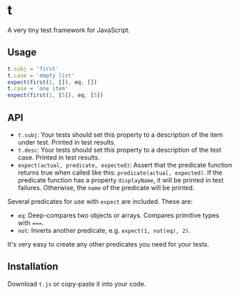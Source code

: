 # t

A very tiny test framework for JavaScript.

## Usage

```javascript
t.subj = 'first'
t.case = 'empty list'
expect(first(1, []), eq, [])
t.case = 'one item'
expect(first(1, [5]), eq, [5])
```

## API

- `t.subj`: Your tests should set this property to a description of the item under test. Printed in test results.
- `t.desc`: Your tests should set this property to a description of the test case. Printed in test results.
- `expect(actual, predicate, expected)`: Assert that the predicate function returns true when called like this: `predicate(actual, expected)`. If the predicate function has a property `displayName`, it will be printed in test failures. Otherwise, the `name` of the predicate will be printed.

Several predicates for use with `expect` are included. These are:

- `eq`: Deep-compares two objects or arrays. Compares primitive types with `===`.
- `not`: Inverts another predicate, e.g. `expect(1, not(eq), 2)`.

It's very easy to create any other predicates you need for your tests.

## Installation

Download `t.js` or copy-paste it into your code.

